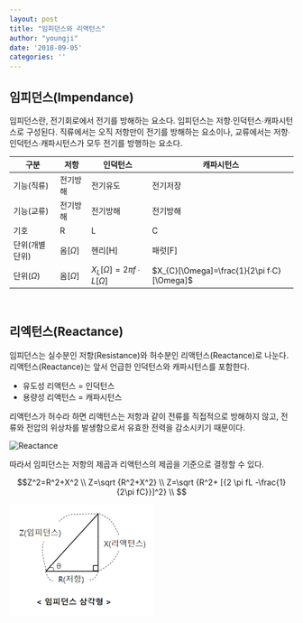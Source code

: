 ```yaml
---
layout: post
title: "임피던스와 리액턴스"
author: "youngji"
date: '2018-09-05'
categories: ''
---
```


## 임피던스(Impendance)
임피던스란, 전기회로에서 전기를 방해하는 요소다. 임피던스는 저항∙인덕턴스∙캐파시턴스로 구성된다. 직류에서는 오직 저항만이 전기를 방해하는 요소이나, 교류에서는 저항∙인덕턴스∙캐파시턴스가 모두 전기를 방행하는 요소다.

|구분|저항|인덕턴스|캐파시턴스|
|---|---|---|---|
|기능(직류)|전기방해|전기유도|전기저장|
|기능(교류)|전기방해|전기방해|전기방해|
|기호|R|L|C|
|단위(개별 단위)|옴[$\Omega$]|헨리[H]|패럿[F]|
|단위($\Omega$)|옴[$\Omega$]|$X_{L}[\Omega]=2\pi f∙L[\Omega]$|$X_{C}[\Omega]=\frac{1}{2\pi f∙C} [\Omega]$|

<br/>

## 리엑턴스(Reactance)

임피던스는 실수분인 저항(Resistance)와 허수분인 리액턴스(Reactance)로 나눈다. 리액턴스(Reactance)는 앞서 언급한 인덕턴스와 캐파시턴스를 포함한다. 

- 유도성 리액턴스 = 인덕턴스
- 용량성 리액턴스 = 캐파시턴스

리액턴스가 허수라 하면 리액턴스는 저항과 같이 전류를 직접적으로 방해하지 않고, 전류와 전압의 위상차를 발생함으로서 유효한 전력을 감소시키기 때문이다. 

![Reactance]({{site.baseurl}}/figure/reactance.jpg)

따라서 임피던스는 저항의 제곱과 리액턴스의 제곱을 기준으로 결정할 수 있다. 

$$Z^2=R^2+X^2 \\
Z=\sqrt {R^2+X^2} \\
Z=\sqrt {R^2+ [{2 \pi fL -\frac{1}{2\pi fC}}]^2} \\
$$

![Impedance](figure/impendance-triangle1.png)

